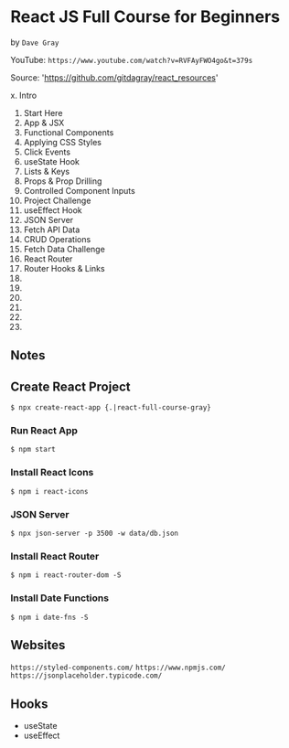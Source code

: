 # React JS Full Course for Beginners
by `Dave Gray`

YouTube: `https://www.youtube.com/watch?v=RVFAyFWO4go&t=379s`

Source: 'https://github.com/gitdagray/react_resources'

 x. Intro
01. Start Here
02. App & JSX
03. Functional Components
04. Applying CSS Styles
05. Click Events
06. useState Hook
07. Lists & Keys
08. Props & Prop Drilling
09. Controlled Component Inputs
10. Project Challenge
11. useEffect Hook
12. JSON Server
13. Fetch API Data
14. CRUD Operations
15. Fetch Data Challenge
16. React Router
17. Router Hooks & Links
18.
19.
20.
21.
22.
23.

## Notes

## Create React Project

`$ npx create-react-app {.|react-full-course-gray}`

### Run React App

`$ npm start`

### Install React Icons

`$ npm i react-icons`

### JSON Server

`$ npx json-server -p 3500 -w data/db.json`

### Install React Router

`$ npm i react-router-dom -S`

### Install Date Functions

`$ npm i date-fns -S`

## Websites

`https://styled-components.com/`
`https://www.npmjs.com/`
`https://jsonplaceholder.typicode.com/`

## Hooks

* useState
* useEffect